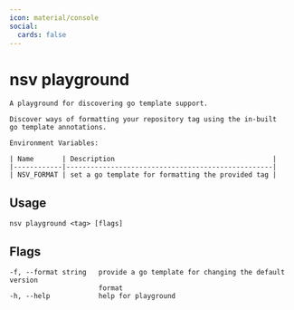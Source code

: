 ```yaml
---
icon: material/console
social:
  cards: false
---
```


# nsv playground

```{ .text .no-select .no-copy }
A playground for discovering go template support.

Discover ways of formatting your repository tag using the in-built
go template annotations.

Environment Variables:

| Name       | Description                                       |
|------------|---------------------------------------------------|
| NSV_FORMAT | set a go template for formatting the provided tag |
```

## Usage

```{ .text .no-select .no-copy }
nsv playground <tag> [flags]
```

## Flags

```{ .text .no-select .no-copy }
-f, --format string   provide a go template for changing the default version
                      format
-h, --help            help for playground
```
